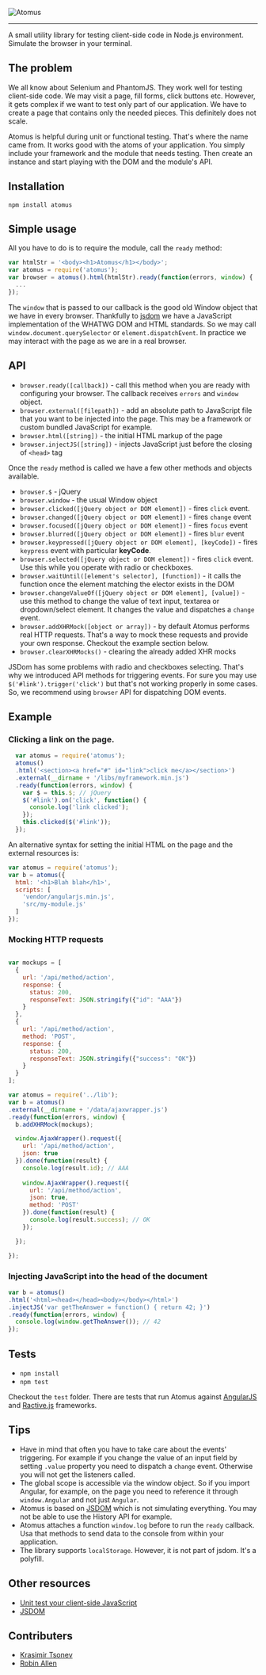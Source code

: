 
![Atomus](http://work.krasimirtsonev.com/atomus/atomus.jpg)

---

A small utility library for testing client-side code in Node.js environment. Simulate the browser in your terminal.

## The problem

We all know about Selenium and PhantomJS. They work well for testing client-side code. We may visit a page, fill forms, click buttons etc. However, it gets complex if we want to test only part of our application. We have to create a page that contains only the needed pieces. This definitely does not scale.

Atomus is helpful during unit or functional testing. That's where the name came from. It works good with the atoms of your application. You simply include your framework and the module that needs testing. Then create an instance and start playing with the DOM and the module's API.

## Installation

`npm install atomus`

## Simple usage

All you have to do is to require the module, call the `ready` method:

```js
var htmlStr = '<body><h1>Atomus</h1></body>';
var atomus = require('atomus');
var browser = atomus().html(htmlStr).ready(function(errors, window) {
  ...
});
```
The `window` that is passed to our callback is the good old Window object that we have in every browser. Thankfully to [jsdom](https://www.npmjs.org/package/jsdom) we have a JavaScript implementation of the WHATWG DOM and HTML standards. So we may call `window.document.querySelector` or `element.dispatchEvent`. In practice we may interact with the page as we are in a real browser.

## API

* `browser.ready([callback])` - call this method when you are ready with configuring your browser. The callback receives `errors` and `window` object.
* `browser.external([filepath])` - add an absolute path to JavaScript file that you want to be injected into the page. This may be a framework or custom bundled JavaScript for example.
* `browser.html([string])` - the initial HTML markup of the page
* `browser.injectJS([string])` - injects JavaScript just before the closing of `<head>` tag

Once the `ready` method is called we have a few other methods and objects available. 

* `browser.$` - jQuery
* `browser.window` - the usual Window object
* `browser.clicked([jQuery object or DOM element])` - fires `click` event.
* `browser.changed([jQuery object or DOM element])` - fires `change` event
* `browser.focused([jQuery object or DOM element])` - fires `focus` event
* `browser.blurred([jQuery object or DOM element])` - fires `blur` event
* `browser.keypressed([jQuery object or DOM element], [keyCode])` - fires `keypress` event with particular **keyCode**.
* `browser.selected([jQuery object or DOM element])` - fires `click` event. Use this while you operate with radio or checkboxes. 
* `browser.waitUntil([element's selector], [function])` - it calls the function once the element matching the elector exists in the DOM
* `browser.changeValueOf([jQuery object or DOM element], [value])` - use this method to change the value of text input, textarea or dropdown/select element. It changes the value and dispatches a `change` event.
* `browser.addXHRMock([object or array])` - by default Atomus performs real HTTP requests. That's a way to mock these requests and provide your own response. Checkout the example section below.
* `browser.clearXHRMocks()` - clearing the already added XHR mocks

JSDom has some problems with radio and checkboxes selecting. That's why we introduced API methods for triggering events. For sure you may use `$('#link').trigger('click')` but that's not working properly in some cases. So, we recommend using `browser` API for dispatching DOM events.

## Example

### Clicking a link on the page.

```js
  var atomus = require('atomus');
  atomus()
  .html('<section><a href="#" id="link">click me</a></section>')
  .external(__dirname + '/libs/myframework.min.js')
  .ready(function(errors, window) {
    var $ = this.$; // jQuery
    $('#link').on('click', function() {
      console.log('link clicked');
    });
    this.clicked($('#link'));
  });
```

An alternative syntax for setting the initial HTML on the page and the external resources is:

```js
var atomus = require('atomus');
var b = atomus({
  html: '<h1>Blah blah</h1>',
  scripts: [
    'vendor/angularjs.min.js',
    'src/my-module.js'
  ]
});
```
### Mocking HTTP requests

```js

var mockups = [
  { 
    url: '/api/method/action',
    response: {
      status: 200,
      responseText: JSON.stringify({"id": "AAA"})
    }
  },
  { 
    url: '/api/method/action',
    method: 'POST',
    response: {
      status: 200,
      responseText: JSON.stringify({"success": "OK"})
    }
  }
];

var atomus = require('../lib');
var b = atomus()
.external(__dirname + '/data/ajaxwrapper.js')
.ready(function(errors, window) {
  b.addXHRMock(mockups);

  window.AjaxWrapper().request({
    url: '/api/method/action',
    json: true
  }).done(function(result) {
    console.log(result.id); // AAA
    
    window.AjaxWrapper().request({
      url: '/api/method/action',
      json: true,
      method: 'POST'
    }).done(function(result) {
      console.log(result.success); // OK
    });

  });

});
```

### Injecting JavaScript into the head of the document

```js
var b = atomus()
.html('<html><head></head><body></body></html>')
.injectJS('var getTheAnswer = function() { return 42; }')
.ready(function(errors, window) {
  console.log(window.getTheAnswer()); // 42
});
```

## Tests

* `npm install`
* `npm test`

Checkout the `test` folder. There are tests that run Atomus against [AngularJS](https://angularjs.org/) and [Ractive.js](http://www.ractivejs.org/) frameworks.

## Tips

* Have in mind that often you have to take care about the events' triggering. For example if you change the value of an input field by setting `.value` property you need to dispatch a `change` event. Otherwise you will not get the listeners called.
* The global scope is accessible via the window object. So if you import Angular, for example, on the page you need to reference it through `window.Angular` and not just `Angular`.
* Atomus is based on [JSDOM](https://www.npmjs.org/package/jsdom) which is not simulating everything. You may not be able to use the History API for example.
* Atomus attaches a function `window.log` before to run the `ready` callback. Usa that methods to send data to the console from within your application.
* The library supports `localStorage`. However, it is not part of jsdom. It's a polyfill.

## Other resources

* [Unit test your client-side JavaScript](http://krasimirtsonev.com/blog/article/unit-test-your-client-side-javascript-jsdom-nodejs)
* [JSDOM](https://www.npmjs.org/package/jsdom) 

## Contributers

* [Krasimir Tsonev](https://github.com/krasimir)
* [Robin Allen](https://github.com/robin-allen)
